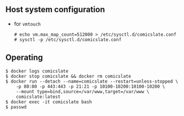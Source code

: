 ## Host system configuration

* for `vmtouch`

  ```
  # echo vm.max_map_count=512000 > /etc/sysctl.d/comicslate.conf
  # sysctl -p /etc/sysctl.d/comicslate.conf
  ```

## Operating

```
$ docker logs comicslate
$ docker stop comicslate && docker rm comicslate
$ docker run --detach --name=comicslate --restart=unless-stopped \
	-p 80:80 -p 443:443 -p 21:21 -p 10100-10200:10100-10200 \
	--mount type=bind,source=/var/www,target=/var/www \
	comicslate:latest
$ docker exec -it comicslate bash
$ passwd
```
